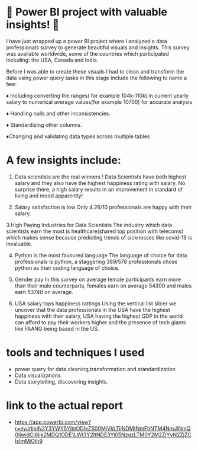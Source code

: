 # 🚨 Power BI project with valuable insights! 🚨

I have just wrapped up a power BI project where I analyzed a data professionals survey to generate beautiful visuals and insights. This survey was available worldwide, some of the countries which participated including: the USA, Canada and India.

Before I was able to create these visuals I had to clean and transform the data using power query tasks in this stage include the following to name a few:

♦️️ Including converting the ranges( for example 104k-110k) in current yearly salary to numerical average values(for example 10700) for accurate analysis

♦️ Handling nulls and other inconsistencies.

♦️ Standardizing other columns.

♦️Changing and validating data types across multiple tables

# A few insights include:

  1.  Data scientists are the real winners !
        Data Scientists have both highest salary and they also have the highest happiness rating with salary. No surprise there, a high salary results in an improvement in standard of living         and mood apparently!

  2. Salary satisfaction is low
      Only 4.26/10 professionals are happy with their salary.

  3.High Paying Industries for Data Scientists
    The industry which data scientists earn the most is healthcare(shared top position with telecoms) which makes sense because predicting trends of sicknesses like covid-19 is invaluable.
  
  4. Python is the most favoured language
    The language of choice for data professionals is python, a staggering 389/578 professionals chose python as their coding language of choice.

  5. Gender pay 
    In this survey on average female participants earn more than their male counterparts, females earn on average 54300 and males earn 53740 on average.

  6. USA salary tops happiness rattings
      Using the vertical list slicer we uncover that the data professionals in the USA have the highest happiness with their salary, USA having the highest GDP in the world can afford to pay        their workers higher and the presence of tech giants like FAANG being based in the US.

# tools and techniques I used
  - power query for data cleaning,transformation and standardization
  - Data visualizations
  - Data storytelling, discovering insights.

# link to the actual report 
  - https://app.powerbi.com/view?r=eyJrIjoiN2Y3YWY5YjktODIxZS00MjVkLTljNDMtNmFhNTM4NmJiNmQ0IiwidCI6Ijk2MDQ1ODE1LWI3Y2ItNDE3Yi05NzgzLTM0Y2M2ZjYyN2ZjZCIsImMiOjh9
